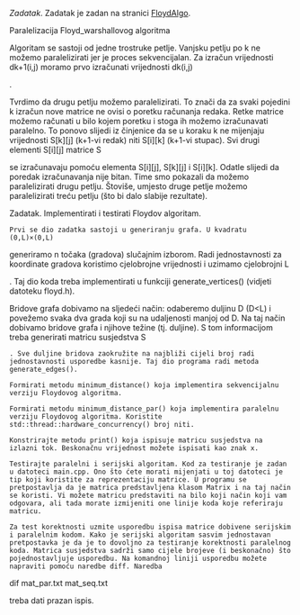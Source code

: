 *Zadatak*. Zadatak je zadan na stranici 
[FloydAlgo](https://web.math.pmf.unizg.hr/nastava/ppr/html/Cpp/floydalgo.html).

Paralelizacija Floyd_warshallovog algoritma

Algoritam se sastoji od jedne trostruke petlje. Vanjsku petlju po k
ne možemo paralelizirati jer je proces sekvencijalan. Za izračun vrijednosti dk+1(i,j) moramo prvo izračunati vrijednosti dk(i,j)

.

Tvrdimo da drugu petlju možemo paralelizirati. To znači da za svaki pojedini k
izračun nove matrice ne ovisi o poretku računanja redaka. Retke matrice možemo računati u bilo kojem poretku i stoga ih možemo izračunavati paralelno. To ponovo slijedi iz činjenice da se u koraku k ne mijenjaju vrijednosti S[k][j] (k+1-vi redak) niti S[i][k] (k+1-vi stupac). Svi drugi elementi S[i][j] matrice S

se izračunavaju pomoću elementa S[i][j], S[k][j] i S[i][k]. Odatle slijedi da poredak izračunavanja nije bitan. Time smo pokazali da možemo paralelizirati drugu petlju. Štoviše, umjesto druge petlje možemo paralelizirati treću petlju (što bi dalo slabije rezultate).

Zadatak. Implementirati i testirati Floydov algoritam.

    Prvi se dio zadatka sastoji u generiranju grafa. U kvadratu (0,L)×(0,L)

generiramo n točaka (gradova) slučajnim izborom. Radi jednostavnosti za koordinate gradova koristimo cjelobrojne vrijednosti i uzimamo cjelobrojni L

. Taj dio koda treba implementirati u funkciji generate_vertices() (vidjeti datoteku floyd.h).

Bridove grafa dobivamo na sljedeći način: odaberemo duljinu D
(D<L) i povežemo svaka dva grada koji su na udaljenosti manjoj od D. Na taj način dobivamo bridove grafa i njihove težine (tj. duljine). S tom informacijom treba generirati matricu susjedstva S

    . Sve duljine bridova zaokružite na najbliži cijeli broj radi jednostavnosti usporedbe kasnije. Taj dio programa radi metoda generate_edges().

    Formirati metodu minimum_distance() koja implementira sekvencijalnu verziju Floydovog algoritma.

    Formirati metodu minimum_distance_par() koja implementira paralelnu verziju Floydovog algoritma. Koristite std::thread::hardware_concurrency() broj niti.

    Konstrirajte metodu print() koja ispisuje matricu susjedstva na izlazni tok. Beskonačnu vrijednost možete ispisati kao znak x.

    Testirajte paralelni i serijski algoritam. Kod za testiranje je zadan u datoteci main.cpp. Ono što ćete morati mijenjati u toj datoteci je tip koji koristite za reprezentaciju matrice. U programu se pretpostavlja da je matrica predstavljena klasom Matrix i na taj način se koristi. Vi možete matricu predstaviti na bilo koji način koji vam odgovara, ali tada morate izmijeniti one linije koda koje referiraju matricu.

    Za test korektnosti uzmite usporedbu ispisa matrice dobivene serijskim i paralelnim kodom. Kako je serijski algoritam sasvim jednostavan pretpostavka je da je to dovoljno za testiranje korektnosti paralelnog koda. Matrica susjedstva sadrži samo cijele brojeve (i beskonačno) što pojednostavljuje usporedbu. Na komandnoj liniji usporedbu možete napraviti pomoću naredbe diff. Naredba

dif mat_par.txt mat_seq.txt

treba dati prazan ispis.


